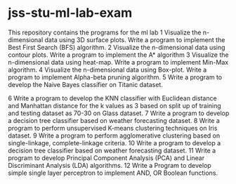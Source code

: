 # jss-stu-ml-lab-exam
This repository contains the programs for the ml lab
1	Visualize the n-dimensional data using 3D surface plots.
Write a program to implement the Best First Search (BFS) algorithm.
2	Visualize the n-dimensional data using contour plots.
Write a program to implement the A* algorithm
3	Visualize the n-dimensional data using heat-map.
Write a program to implement Min-Max algorithm.
4	Visualize the n-dimensional data using Box-plot.
Write a program to implement Alpha-beta pruning algorithm.
5	Write a program to develop the Naive Bayes classifier on Titanic dataset.

6	Write a program to develop the KNN classifier with Euclidean distance and Manhattan distance for the k values as 3 based on split up of training and testing dataset as 70-30 on Glass dataset.
7	Write a program to develop a decision tree classifier based on weather forecasting dataset.
8	Write a program to perform unsupervised K-means clustering techniques on Iris dataset.
9	Write a program to perform agglomerative clustering based on single-linkage, complete-linkage criteria.
10	Write a program to develop a decision tree classifier based on weather forecasting dataset.
11	Write a program to develop Principal Component Analysis (PCA) and Linear Discriminant Analysis (LDA) algorithms.
12	Write a Program to develop simple single layer perceptron to implement AND, OR Boolean functions.
